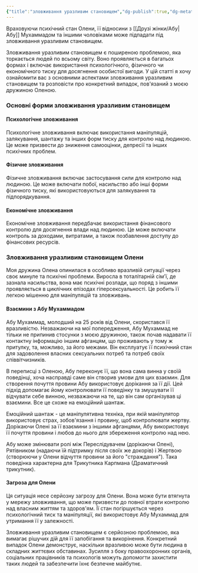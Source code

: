 ```yaml
---
{"title":"зловживання уразливим становищем","dg-publish":true,"dg-metatags":null,"dg-home":null,"permalink":"/ukrayinska/zlovzhivannya-urazlivim-stanom/","dgPassFrontmatter":true,"noteIcon":""}
---
```



Враховуючи психічний стан Олени, її відносини з [[Друзі жінки/Абу\|Абу]] Мухаммадом та іншими чоловіками може підпадати під зловживання уразливим становищем.

Зловживання уразливим становищем є поширеною проблемою, яка торкається людей по всьому світу. Воно проявляється в багатьох формах і включає використання психологічного, фізичного чи економічного тиску для досягнення особистої вигоди. У цій статті я хочу ознайомити вас з основними аспектами зловживання уразливим становищем та розповісти про конкретний випадок, пов'язаний з моєю дружиною Оленою.

### Основні форми зловживання уразливим становищем

#### Психологічне зловживання

Психологічне зловживання включає використання маніпуляцій, залякування, шантажу та інших форм тиску для контролю над людиною. Це може призвести до зниження самооцінки, депресії та інших психічних проблем.

#### Фізичне зловживання

Фізичне зловживання включає застосування сили для контролю над людиною. Це може включати побої, насильство або інші форми фізичного тиску, які використовуються для залякування та підпорядкування.

#### Економічне зловживання

Економічне зловживання передбачає використання фінансового контролю для досягнення влади над людиною. Це може включати контроль за доходами, витратами, а також позбавлення доступу до фінансових ресурсів.

### Зловживання уразливим становищем Олени

Моя дружина Олена опинилася в особливо вразливій ситуації через своє минуле та психічні проблеми. Виросла в тоталітарній сім'ї, де зазнала насильства, вона має психічні розлади, що поряд з іншими проявляється в циклічних епізодах гіперсексуальності. Це робить її легкою мішенню для маніпуляцій та зловживань.

#### Взаємини з Абу Мухаммадом

Абу Мухаммад, молодший на 25 років від Олени, скористався її вразливістю. Незважаючи на мої попередження, Абу Мухаммад не тільки не припинив стосунки з моєю дружиною, також почав надавати її контактну інформацію іншим афганцям, що проживають у тому ж притулку, та, можливо, за його межами. Він експлуатує її психічний стан для задоволення власних сексуальних потреб та потреб своїх співвітчизників.

В переписці з Оленою, Абу  переконує її, що вона сама винна у своїй поведінці, хоча насправді саме він створив умови для цих взаємин. Для створення почуття провини Абу використовує дорікання за її дії. Цей підхід допомагає йому контролювати її поведінку та змушувати її відчувати себе винною, незважаючи на те, що він сам організував ці взаємини. Все це схоже на емоційний шантаж.

Емоційний шантаж - це маніпулятивна техніка, при якій маніпулятор використовує страх, зобов'язання і провину, щоб контролювати жертву. Дорікаючи Олені за її взаємини з іншими афганцями, Абу використовує її почуття провини і любов до нього для збереження контролю над нею. 

Абу може змінювати ролі між Переслідувачем (дорікаючи Олені), Рятівником (надаючи їй підтримку після своїх же докорів) і Жертвою (створюючи у Олени відчуття провини за його "страждання"). Така поведінка характерна для Трикутника Карпмана (Драматичний трикутник).
#### Загроза для Олени

Ця ситуація несе серйозну загрозу для Олени. Вона може бути втягнута у мережу зловживання, що може призвести до повної втрати контролю над власним життям та здоров'ям. Її стан погіршується через психологічний тиск та маніпуляції, які використовує Абу Мухаммад для утримання її у залежності.

Зловживання уразливим становищем є серйозною проблемою, яка вимагає рішучих дій для її запобігання та викорінення. Конкретний випадок Олени демонструє, наскільки вразливою може бути людина в складних життєвих обставинах. Зусилля з боку правоохоронних органів, соціальних працівників та психологів можуть допомогти захистити таких людей та забезпечити їхнє безпечне майбутнє.